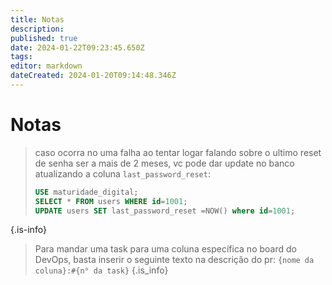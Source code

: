 ```yaml
---
title: Notas
description: 
published: true
date: 2024-01-22T09:23:45.650Z
tags: 
editor: markdown
dateCreated: 2024-01-20T09:14:48.346Z
---
```


# Notas

> caso ocorra no uma falha ao tentar logar falando sobre o ultimo reset de senha ser a mais de 2 meses, vc pode dar update no banco atualizando a coluna `last_password_reset`:
> 
> ```sql
> USE maturidade_digital;
> SELECT * FROM users WHERE id=1001;
> UPDATE users SET last_password_reset =NOW() where id=1001;
> ```
{.is-info}



> Para mandar uma task para uma coluna específica no board do DevOps, basta inserir o seguinte texto na descrição do pr:
>`{nome da coluna}:#{n° da task}`
{.is_info}